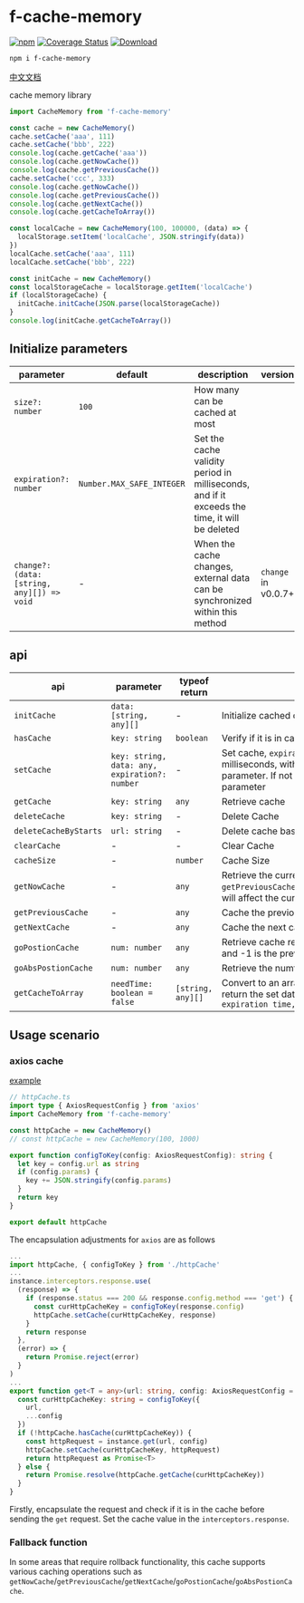 # f-cache-memory

[![npm](https://img.shields.io/npm/v/f-cache-memory)](https://www.npmjs.com/package/f-cache-memory) [![Coverage Status](https://coveralls.io/repos/github/fxss5201/f-cache-memory/badge.svg?branch=main)](https://coveralls.io/github/fxss5201/f-cache-memory?branch=main) [![Download](https://img.shields.io/npm/dm/f-cache-memory)](https://www.npmjs.com/package/f-cache-memory)

```sh
npm i f-cache-memory
```

[中文文档](https://github.com/fxss5201/f-cache-memory/blob/main/README-zh_CN.md)

cache memory library

```ts
import CacheMemory from 'f-cache-memory'

const cache = new CacheMemory()
cache.setCache('aaa', 111)
cache.setCache('bbb', 222)
console.log(cache.getCache('aaa'))
console.log(cache.getNowCache())
console.log(cache.getPreviousCache())
cache.setCache('ccc', 333)
console.log(cache.getNowCache())
console.log(cache.getPreviousCache())
console.log(cache.getNextCache())
console.log(cache.getCacheToArray())

const localCache = new CacheMemory(100, 100000, (data) => {
  localStorage.setItem('localCache', JSON.stringify(data))
})
localCache.setCache('aaa', 111)
localCache.setCache('bbb', 222)

const initCache = new CacheMemory()
const localStorageCache = localStorage.getItem('localCache')
if (localStorageCache) {
  initCache.initCache(JSON.parse(localStorageCache))
}
console.log(initCache.getCacheToArray())
```

## Initialize parameters

|parameter|default|description|version|
|------|----|------|----|
| `size?: number` | `100` | How many can be cached at most ||
| `expiration?: number` | `Number.MAX_SAFE_INTEGER` | Set the cache validity period in milliseconds, and if it exceeds the time, it will be deleted ||
| `change?: (data: [string, any][]) => void` | - | When the cache changes, external data can be synchronized within this method | `change` in v0.0.7+ |

## api

|api|parameter|typeof return|description|version|
|----|----|----|----|----|
| `initCache` | `data: [string, any][]` | - | Initialize cached data | `initCache` in v0.0.7+ |
| `hasCache` | `key: string` | `boolean` | Verify if it is in cache ||
| `setCache` | `key: string, data: any, expiration?: number` | - | Set cache, `expiration` sets the cache validity period in milliseconds, with priority higher than the initialized `expiration` parameter. If not set, it defaults to the initialized `expiration` parameter | `expiration` in v0.0.3+ |
| `getCache` | `key: string` | `any` | Retrieve cache ||
| `deleteCache` | `key: string` | - | Delete Cache ||
| `deleteCacheByStarts` | `url: string` | - | Delete cache based on the prefix of key values ||
| `clearCache` | - | - | Clear Cache ||
| `cacheSize` | - | `number` | Cache Size ||
| `getNowCache` | - | `any` | Retrieve the current cache, which defaults to the last one, `getPreviousCache`/`getNextCache`/`goPostionCache`/`goAbsPostionCache` will affect the current cached value ||
| `getPreviousCache` | - | `any` | Cache the previous cache in the set order ||
| `getNextCache` | - | `any` | Cache the next cache in the set order ||
| `goPostionCache` | `num: number` | `any` | Retrieve cache relative to the current cache, where 1 is the next and -1 is the previous ||
| `goAbsPostionCache` | `num: number` | `any` | Retrieve the numth cache in the order set ||
| `getCacheToArray` | `needTime: boolean = false` | `[string, any][]` | Convert to an array in the order set. If the parameter is `false`, return the set data directly. If it is `true`, return `{dateTime: expiration time, data: set data}` | `dateTime` parameter in v0.0.7+ |

## Usage scenario

### axios cache

[example](https://github.com/fxss5201/vue-components/blob/main/src/service/httpCache.ts#L2)

```ts
// httpCache.ts
import type { AxiosRequestConfig } from 'axios'
import CacheMemory from 'f-cache-memory'

const httpCache = new CacheMemory()
// const httpCache = new CacheMemory(100, 1000)

export function configToKey(config: AxiosRequestConfig): string {
  let key = config.url as string
  if (config.params) {
    key += JSON.stringify(config.params)
  }
  return key
}

export default httpCache
```

The encapsulation adjustments for `axios` are as follows

```ts
...
import httpCache, { configToKey } from './httpCache'
...
instance.interceptors.response.use(
  (response) => {
    if (response.status === 200 && response.config.method === 'get') {
      const curHttpCacheKey = configToKey(response.config)
      httpCache.setCache(curHttpCacheKey, response)
    }
    return response
  },
  (error) => {
    return Promise.reject(error)
  }
)
...
export function get<T = any>(url: string, config: AxiosRequestConfig = {}): Promise<T> {
  const curHttpCacheKey: string = configToKey({
    url,
    ...config
  })
  if (!httpCache.hasCache(curHttpCacheKey)) {
    const httpRequest = instance.get(url, config)
    httpCache.setCache(curHttpCacheKey, httpRequest)
    return httpRequest as Promise<T>
  } else {
    return Promise.resolve(httpCache.getCache(curHttpCacheKey))
  }
}
```

Firstly, encapsulate the request and check if it is in the cache before sending the `get` request. Set the cache value in the `interceptors.response`.

### Fallback function

In some areas that require rollback functionality, this cache supports various caching operations such as `getNowCache`/`getPreviousCache`/`getNextCache`/`goPostionCache`/`goAbsPostionCache`.
